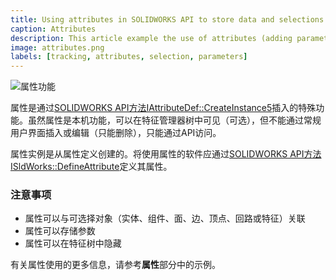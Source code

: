 ```yaml
---
title: Using attributes in SOLIDWORKS API to store data and selections
caption: Attributes
description: This article example the use of attributes (adding parameters, associating with objects)
image: attributes.png
labels: [tracking, attributes, selection, parameters]
---
```

![属性功能](attributes.png)

属性是通过[SOLIDWORKS API方法IAttributeDef::CreateInstance5](https://help.solidworks.com/2012/english/api/sldworksapi/solidworks.interop.sldworks~solidworks.interop.sldworks.iattributedef~createinstance5.html)插入的特殊功能。虽然属性是本机功能，可以在特征管理器树中可见（可选），但不能通过常规用户界面插入或编辑（只能删除），只能通过API访问。

属性实例是从属性定义创建的。将使用属性的软件应通过[SOLIDWORKS API方法ISldWorks::DefineAttribute](https://help.solidworks.com/2012/english/api/sldworksapi/solidworks.interop.sldworks~solidworks.interop.sldworks.isldworks~defineattribute.html)定义其属性。

### 注意事项

* 属性可以与可选择对象（实体、组件、面、边、顶点、回路或特征）关联
* 属性可以存储参数
* 属性可以在特征树中隐藏

有关属性使用的更多信息，请参考**属性**部分中的示例。